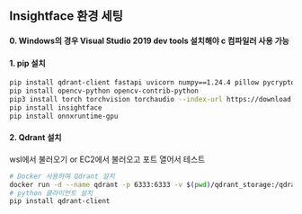 ## Insightface 환경 세팅

#### 0. Windows의 경우 Visual Studio 2019 dev tools 설치해야 c 컴파일러 사용 가능

#### 1. pip 설치

```bash
pip install qdrant-client fastapi uvicorn numpy==1.24.4 pillow pycryptodome boto3 apscheduler Cython cmake Websockets gdown
pip install opencv-python opencv-contrib-python
pip3 install torch torchvision torchaudio --index-url https://download.pytorch.org/whl/cu121
pip install insightface
pip install onnxruntime-gpu
```

#### 2. Qdrant 설치

wsl에서 불러오기 or EC2에서 불러오고 포트 열어서 테스트

```bash
# Docker 사용하여 Qdrant 설치
docker run -d --name qdrant -p 6333:6333 -v $(pwd)/qdrant_storage:/qdrant/storage qdrant/qdrant
# python 클라이언트 설치
pip install qdrant-client
```
